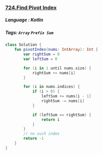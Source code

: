### [724.Find Pivot Index](https://leetcode.com/problems/find-pivot-index/description/?envType=study-plan&id=level-1)

##### Language : Kotlin

##### Tags: `Array` `Prefix Sum`

```kotlin
class Solution {
    fun pivotIndex(nums: IntArray): Int {
        var rightSum = 0
        var leftSum = 0

        for (i in 1 until nums.size) {
            rightSum += nums[i]
        }

        for (i in nums.indices) {
            if (i > 0) {
                leftSum += nums[i - 1]
                rightSum -= nums[i]
            }

            if (leftSum == rightSum) {
                return i
            }
        }
        // no such index
        return -1
    }
}
```

